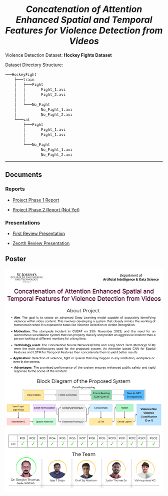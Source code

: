 <b><h1 align="center"> *Concatenation of Attention Enhanced Spatial and Temporal Features for Violence Detection from Videos* </h1></b>

Violence Detection Dataset: **Hockey Fights Dataset**

Dataset Directory Structure:

```
───HockeyFight
    ├───train
    │   ├───Fight
    │   │       Fight_1.avi
    │   │       Fight_2.avi
    │   │
    │   └───No_Fight
    │           No_Fight_1.avi
    │           No_Fight_2.avi
    └───val
        ├───Fight
        │       Fight_1.avi
        │       Fight_1.avi
        │
        └───No_Fight
                No_Fight_1.avi
                No_Fight_2.avi
```

---

## Documents

### Reports

* [Project Phase 1 Report](https://github.com/004Ajay/Main-Project/blob/main/Docs/Phase%201%20Project%20Report.pdf)

* [Project Phase 2 Report (Not Yet)](https://github.com/004Ajay/Main-Project/blob/main/Docs/Phase%201%20Project%20Report.pdf)


### Presentations

* [First Review Presentation](https://github.com/004Ajay/Main-Project/blob/main/Docs/Main%20Project%20First%20Review.pdf)

* [Zeorth Review Presentation](https://github.com/004Ajay/Main-Project/blob/main/Docs/Main%20Project%20Zeroth%20Review.pdf)


## Poster

![Poster](Poster.png)